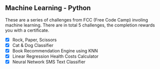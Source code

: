 ## Machine Learning - Python
These are a series of challenges from FCC (Free Code Camp) involing machine learning.
There are in total 5 challenges, the completion rewards you with a certificate.
- [x] Rock, Paper, Scissors
- [x] Cat & Dog Classifier
- [x] Book Recommendation Engine using KNN
- [x] Linear Regression Health Costs Calculator
- [x] Neural Network SMS Text Classifier
